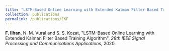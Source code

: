 ```yaml
---
title: "LSTM-Based Online Learning with Extended Kalman Filter Based Training Algorithm"
collection: publications
permalink: /publications/EKF
---
```

<b>F. Ilhan</b>, N. M. Vural and S. S. Kozat, "LSTM-Based Online Learning with Extended Kalman Filter Based Training Algorithm", <i>28th IEEE Signal Processing and Communications Applications</i>, 2020.